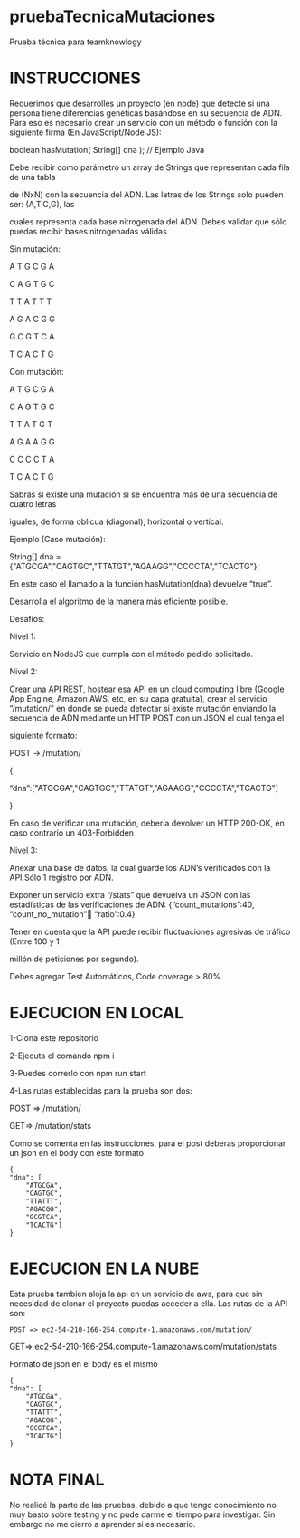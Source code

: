 # pruebaTecnicaMutaciones
Prueba técnica para teamknowlogy

# INSTRUCCIONES
Requerimos que desarrolles un proyecto (en node) que detecte si una persona tiene diferencias genéticas basándose en su secuencia de ADN. Para eso es necesario crear un servicio con un método o función con la siguiente firma (En JavaScript/Node JS):

 

boolean hasMutation( String[] dna ); // Ejemplo Java

 

Debe recibir como parámetro un array de Strings que representan cada fila de una tabla

de (NxN) con la secuencia del ADN. Las letras de los Strings solo pueden ser: (A,T,C,G), las

cuales representa cada base nitrogenada del ADN. Debes validar que sólo puedas recibir bases nitrogenadas válidas.

 

Sin mutación:

 

A T G C G A

C A G T G C

T T A T T T

A G A C G G

G C G T C A

T C A C T G

 

Con mutación:

 

A T G C G A

C A G T G C

T T A T G T

A G A A G G

C C C C T A

T C A C T G

 

Sabrás si existe una mutación si se encuentra más de una secuencia de cuatro letras

iguales, de forma oblicua (diagonal), horizontal o vertical.

Ejemplo (Caso mutación):

 

String[] dna = {"ATGCGA","CAGTGC","TTATGT","AGAAGG","CCCCTA","TCACTG"};

 

En este caso el llamado a la función hasMutation(dna) devuelve “true”.

Desarrolla el algoritmo de la manera más eficiente posible.

 

Desafíos:
 

Nivel 1:

Servicio en NodeJS que cumpla con el método pedido solicitado.

 

Nivel 2:

Crear una API REST, hostear esa API en un cloud computing libre (Google App Engine, Amazon AWS, etc, en su capa gratuita), crear el servicio “/mutation/” en donde se pueda detectar si existe mutación enviando la secuencia de ADN mediante un HTTP POST con un JSON el cual tenga el

siguiente formato:


POST → /mutation/

{

“dna”:["ATGCGA","CAGTGC","TTATGT","AGAAGG","CCCCTA","TCACTG"]

}

En caso de verificar una mutación, debería devolver un HTTP 200-OK, en caso contrario un 403-Forbidden

 

Nivel 3:

Anexar una base de datos, la cual guarde los ADN’s verificados con la API.Sólo 1 registro por ADN.

Exponer un servicio extra “/stats” que devuelva un JSON con las estadísticas de las verificaciones de ADN: {“count_mutations”:40, “count_no_mutation”:100: “ratio”:0.4}

 

Tener en cuenta que la API puede recibir fluctuaciones agresivas de tráfico (Entre 100 y 1

millón de peticiones por segundo).

 

Debes agregar Test Automáticos, Code coverage > 80%.

# EJECUCION EN LOCAL
1-Clona este repositorio

2-Ejecuta el comando npm i

3-Puedes correrlo con npm run start

4-Las rutas establecidas para la prueba son dos:

   POST => /mutation/

   GET=> /mutation/stats

   Como se comenta en las instrucciones, para el post deberas proporcionar un json en el
   body con este formato

    {
    "dna": [
        "ATGCGA",
        "CAGTGC",
        "TTATTT",
        "AGACGG",
        "GCGTCA",
        "TCACTG"]
    }

# EJECUCION EN LA NUBE
Esta prueba tambien aloja la api en un servicio de aws, para que sin necesidad de clonar
el proyecto puedas acceder a ella. Las rutas de la API son:

    POST => ec2-54-210-166-254.compute-1.amazonaws.com/mutation/

   GET=> ec2-54-210-166-254.compute-1.amazonaws.com/mutation/stats

   Formato de json en el body es el mismo
   
    {
    "dna": [
        "ATGCGA",
        "CAGTGC",
        "TTATTT",
        "AGACGG",
        "GCGTCA",
        "TCACTG"]
    }
    
# NOTA FINAL
No realicé la parte de las pruebas, debido a que tengo conocimiento no muy basto sobre testing y no pude darme el tiempo para investigar. Sin embargo no me cierro a aprender si es necesario.
